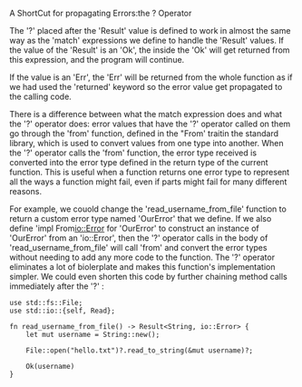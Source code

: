 A ShortCut for propagating Errors:the ? Operator

The '?' placed after the 'Result' value is defined to work in almost the same way as the 'match' expressions we define to handle the 'Result' values. If the value of the 'Result' is an 'Ok', the inside the 'Ok' will get returned from this expression, and the program will continue.

If the value is an 'Err', the 'Err' will be returned from the whole function as if we had used the 'returned' keyword so the error value get propagated to the calling code.

There is a difference between what the match expression does and what the '?' operator does: error values that have the '?' operator called on them go through the 'from' function, defined in the "From' traitin the standard library, which is used to convert values from one type into another.
When the '?' operator calls the 'from' function, the error type received is converted into the error type defined in the return type of the current function. This is useful when a function returns one error type to represent all the ways a function might fail, even if parts might fail for many different reasons.

For example, we couold change the 'read_username_from_file'  function to return a custom error type named 'OurError' that we define. If we also define 'impl From<io::Error> for 'OurError' to construct an instance of 'OurError' from an 'io::Error', then the '?' operator calls in the body of 'read_username_from_file' will call 'from' and convert the error types without needing to add any more code to the function. 
The '?' operator eliminates a lot of biolerplate and makes this function's implementation simpler. We could even shorten this code by further chaining method calls immediately after the '?' :

    use std::fs::File;
    use std::io::{self, Read};

    fn read_username_from_file() -> Result<String, io::Error> {
        let mut username = String::new();

        File::open("hello.txt")?.read_to_string(&mut username)?;

        Ok(username)
    }